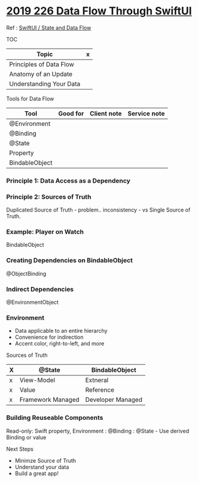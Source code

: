 
# [2019 226 Data Flow Through SwiftUI](https://developer.apple.com//videos/play/wwdc2019/226/)


Ref : [SwiftUI / State and Data Flow](https://developer.apple.com/documentation/swiftui/state_and_data_flow)

TOC

Topic|x
--|--
Principles of Data Flow|
Anatomy of an Update|
Understanding Your Data|




Tools for Data Flow

Tool|Good for|Client note|Service note
--|--|--|--
@Environment|
@Binding|
@State|
Property|
BindableObject|


### Principle 1: Data Access as a Dependency



### Principle 2: Sources of Truth

Duplicated Source of Truth - problem.. inconsistency - vs Single Source of Truth.


### Example: Player on Watch




BindableObject

### Creating Dependencies on BindableObject

@ObjectBinding

### Indirect Dependencies

@EnvironmentObject


### Environment

- Data applicable to an entire hierarchy
- Convenience for indirection
- Accent color, right-to-left, and more


Sources of Truth

X|@State|BindableObject
---|---|---
x|View-Model|Extneral
x|Value|Reference
x|Framework Managed|Developer Managed

### Building Reuseable Components

Read-only: Swift property, Environment
: @Binding
: @State - Use derived Binding or value


Next Steps

- Minimze Source of Truth
- Understand your data
- Build a great app!

